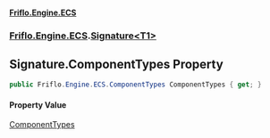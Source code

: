 #### [Friflo.Engine.ECS](index.md 'index')
### [Friflo.Engine.ECS](Friflo.Engine.ECS.md 'Friflo.Engine.ECS').[Signature&lt;T1&gt;](Signature_T1_.md 'Friflo.Engine.ECS.Signature<T1>')

## Signature<T1>.ComponentTypes Property

```csharp
public Friflo.Engine.ECS.ComponentTypes ComponentTypes { get; }
```

#### Property Value
[ComponentTypes](ComponentTypes.md 'Friflo.Engine.ECS.ComponentTypes')